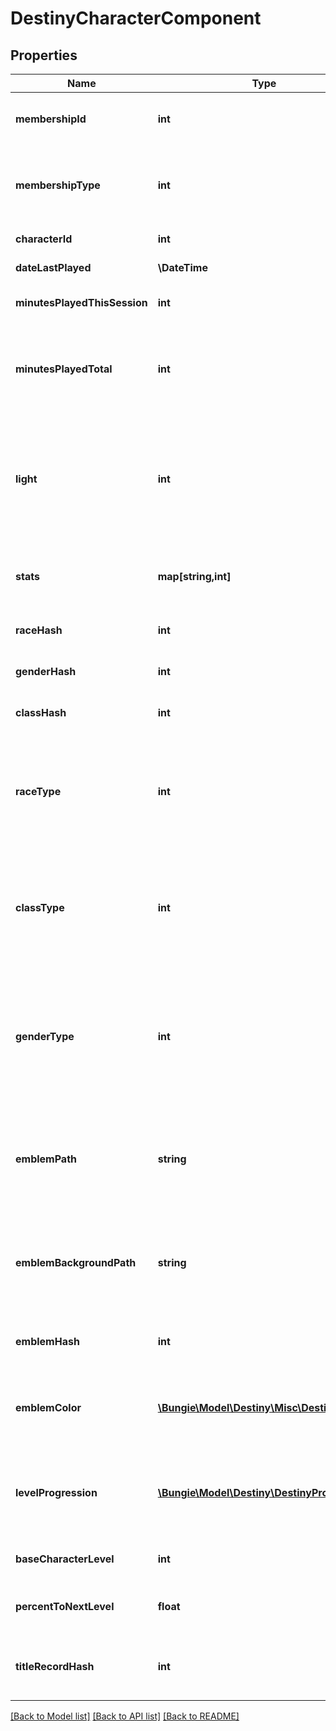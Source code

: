 # DestinyCharacterComponent

## Properties
Name | Type | Description | Notes
------------ | ------------- | ------------- | -------------
**membershipId** | **int** | Every Destiny Profile has a membershipId. This is provided on the character as well for convenience. | [optional] 
**membershipType** | **int** | membershipType tells you the platform on which the character plays. Examine the BungieMembershipType enumeration for possible values. | [optional] 
**characterId** | **int** | The unique identifier for the character. | [optional] 
**dateLastPlayed** | **\DateTime** | The last date that the user played Destiny. | [optional] 
**minutesPlayedThisSession** | **int** | If the user is currently playing, this is how long they&#39;ve been playing. | [optional] 
**minutesPlayedTotal** | **int** | If this value is 525,600, then they played Destiny for a year. Or they&#39;re a very dedicated Rent fan. Note that this includes idle time, not just time spent actually in activities shooting things. | [optional] 
**light** | **int** | The user&#39;s calculated \&quot;Light Level\&quot;. Light level is an indicator of your power that mostly matters in the end game, once you&#39;ve reached the maximum character level: it&#39;s a level that&#39;s dependent on the average Attack/Defense power of your items. | [optional] 
**stats** | **map[string,int]** | Your character&#39;s stats, such as Agility, Resilience, etc... *not* historical stats.  You&#39;ll have to call a different endpoint for those. | [optional] 
**raceHash** | **int** | Use this hash to look up the character&#39;s DestinyRaceDefinition. | [optional] 
**genderHash** | **int** | Use this hash to look up the character&#39;s DestinyGenderDefinition. | [optional] 
**classHash** | **int** | Use this hash to look up the character&#39;s DestinyClassDefinition. | [optional] 
**raceType** | **int** | Mostly for historical purposes at this point, this is an enumeration for the character&#39;s race.  It&#39;ll be preferable in the general case to look up the related definition: but for some people this was too convenient to remove. | [optional] 
**classType** | **int** | Mostly for historical purposes at this point, this is an enumeration for the character&#39;s class.  It&#39;ll be preferable in the general case to look up the related definition: but for some people this was too convenient to remove. | [optional] 
**genderType** | **int** | Mostly for historical purposes at this point, this is an enumeration for the character&#39;s Gender.  It&#39;ll be preferable in the general case to look up the related definition: but for some people this was too convenient to remove. And yeah, it&#39;s an enumeration and not a boolean. Fight me. | [optional] 
**emblemPath** | **string** | A shortcut path to the user&#39;s currently equipped emblem image. If you&#39;re just showing summary info for a user, this is more convenient than examining their equipped emblem and looking up the definition. | [optional] 
**emblemBackgroundPath** | **string** | A shortcut path to the user&#39;s currently equipped emblem background image. If you&#39;re just showing summary info for a user, this is more convenient than examining their equipped emblem and looking up the definition. | [optional] 
**emblemHash** | **int** | The hash of the currently equipped emblem for the user. Can be used to look up the DestinyInventoryItemDefinition. | [optional] 
**emblemColor** | [**\Bungie\Model\Destiny\Misc\DestinyColor**](DestinyColor.md) | A shortcut for getting the background color of the user&#39;s currently equipped emblem without having to do a DestinyInventoryItemDefinition lookup. | [optional] 
**levelProgression** | [**\Bungie\Model\Destiny\DestinyProgression**](DestinyProgression.md) | The progression that indicates your character&#39;s level. Not their light level, but their character level: you know, the thing you max out a couple hours in and then ignore for the sake of light level. | [optional] 
**baseCharacterLevel** | **int** | The \&quot;base\&quot; level of your character, not accounting for any light level. | [optional] 
**percentToNextLevel** | **float** | A number between 0 and 100, indicating the whole and fractional % remaining to get to the next character level. | [optional] 
**titleRecordHash** | **int** | If this Character has a title assigned to it, this is the identifier of the DestinyRecordDefinition that has that title information. | [optional] 

[[Back to Model list]](../README.md#documentation-for-models) [[Back to API list]](../README.md#documentation-for-api-endpoints) [[Back to README]](../README.md)


